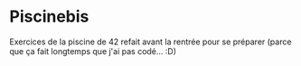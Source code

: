 # Piscinebis

Exercices de la piscine de 42 refait avant la rentrée pour se préparer (parce que ça fait longtemps que j'ai pas codé... :D) 
